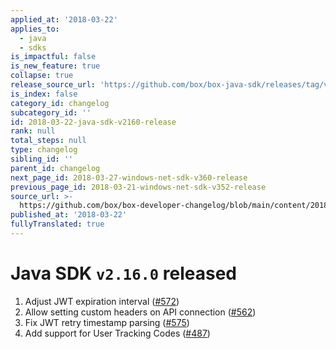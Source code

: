 ```yaml
---
applied_at: '2018-03-22'
applies_to:
  - java
  - sdks
is_impactful: false
is_new_feature: true
collapse: true
release_source_url: 'https://github.com/box/box-java-sdk/releases/tag/v2.16.0'
is_index: false
category_id: changelog
subcategory_id: ''
id: 2018-03-22-java-sdk-v2160-release
rank: null
total_steps: null
type: changelog
sibling_id: ''
parent_id: changelog
next_page_id: 2018-03-27-windows-net-sdk-v360-release
previous_page_id: 2018-03-21-windows-net-sdk-v352-release
source_url: >-
  https://github.com/box/box-developer-changelog/blob/main/content/2018/03-22-java-sdk-v2160-release.md
published_at: '2018-03-22'
fullyTranslated: true
---
```

# Java SDK `v2.16.0` released

1. Adjust JWT expiration interval ([#572](https://github.com/box/box-java-sdk/pull/572))
2. Allow setting custom headers on API connection ([#562](https://github.com/box/box-java-sdk/pull/562))
3. Fix JWT retry timestamp parsing ([#575](https://github.com/box/box-java-sdk/pull/575))
4. Add support for User Tracking Codes ([#487](https://github.com/box/box-java-sdk/pull/487))
